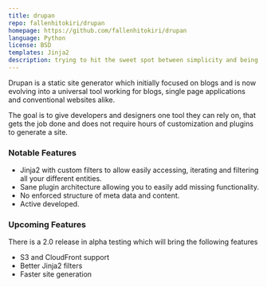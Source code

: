 ```yaml
---
title: drupan
repo: fallenhitokiri/drupan
homepage: https://github.com/fallenhitokiri/drupan
language: Python
license: BSD
templates: Jinja2
description: trying to hit the sweet spot between simplicity and being feature rich enough for every use case.
---
```


Drupan is a static site generator which initially focused on blogs and is now evolving into a universal tool working for blogs, single page applications and conventional websites alike.

The goal is to give developers and designers one tool they can rely on, that gets the job done and does not require hours of customization and plugins to generate a site.

### Notable Features
* Jinja2 with custom filters to allow easily accessing, iterating and filtering all your different entities.
* Sane plugin architecture allowing you to easily add missing functionality.
* No enforced structure of meta data and content.
* Active developed.

### Upcoming Features
There is a 2.0 release in alpha testing which will bring the following features

* S3 and CloudFront support
* Better Jinja2 filters
* Faster site generation
